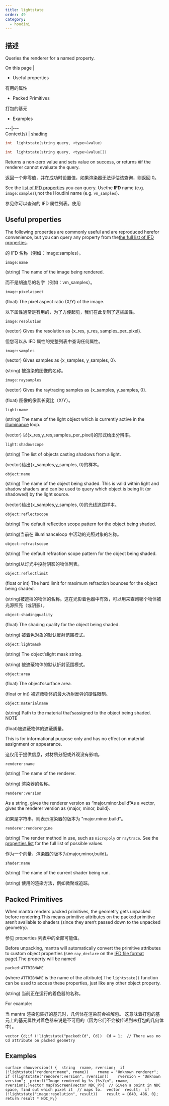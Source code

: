 ```yaml
---
title: lightstate
order: 49
category:
  - houdini
---
```

    
## 描述

Queries the renderer for a named property.

On this page |

- Useful properties

有用的属性

- Packed Primitives

打包的基元

- Examples

---|---  
Context(s) | [shading](../contexts/shading.html)

```c
int  lightstate(string query, <type>&value)
```

```c
int  lightstate(string query, <type>&value[])
```

Returns a non-zero value and sets value on success, or returns `0`if the
renderer cannot evaluate the query.

返回一个非零值，并在成功时设置值，如果渲染器无法评估该查询，则返回 0。

See the [list of IFD properties](../../props/mantra.html) you can query.
Usethe **IFD** name (e.g. `image:samples`),not the Houdini name (e.g.
`vm_samples`).

参见你可以查询的 IFD 属性列表。使用

## Useful properties

The following properties are commonly useful and are reproduced herefor
convenience, but you can query any property from the[the full list of IFD
properties](../../props/mantra.html).

的 IFD 名称（例如：image:samples）。

`image:name`

(string) The name of the image being rendered.

而不是胡迪尼的名字（例如：vm_samples）。

```c
image:pixelaspect
```

(float) The pixel aspect ratio (X/Y) of the image.

以下属性通常是有用的，为了方便起见，我们在此复制了这些属性。

```c
image:resolution
```

(vector) Gives the resolution as {x_res, y_res, samples_per_pixel}.

但您可以从 IFD 属性的完整列表中查询任何属性。

`image:samples`

(vector) Gives samples as {x_samples, y_samples, 0}.

(string) 被渲染的图像的名称。

```c
image:raysamples
```

(vector) Gives the raytracing samples as {x_samples, y_samples, 0}.

(float) 图像的像素长宽比（X/Y）。

`light:name`

(string) The name of the light object which is currently active in the
[illuminance](illuminance.html "Loops through all light sources in the scene,
calling the light shader for each light source to set the Cl and L global
variables.") loop.

(vector) 以{x_res,y_res,samples_per_pixel}的形式给出分辨率。

```c
light:shadowscope
```

(string) The list of objects casting shadows from a light.

(vector)给出{x_samples,y_samples, 0}的样本。

`object:name`

(string) The name of the object being shaded. This is valid within light and
shadow shaders and can be used to query which object is being lit (or
shadowed) by the light source.

(vector)给出{x_samples,y_samples, 0}的光线追踪样本。

```c
object:reflectscope
```

(string) The default reflection scope pattern for the object being shaded.

(string)当前在 illuminanceloop 中活动的光照对象的名称。

```c
object:refractscope
```

(string) The default refraction scope pattern for the object being shaded.

(string)从灯光中投射阴影的物体列表。

```c
object:reflectlimit
```

(float or int) The hard limit for maximum refraction bounces for the object
being shaded.

(string)被遮挡的物体的名称。这在光影着色器中有效，可以用来查询哪个物体被光源照亮（或阴影）。

```c
object:shadingquality
```

(float) The shading quality for the object being shaded.

(string) 被着色对象的默认反射范围模式。

```c
object:lightmask
```

(string) The object‘slight mask string.

(string) 被遮蔽物体的默认折射范围模式。

`object:area`

(float) The object‘ssurface area.

(float or int) 被遮蔽物体的最大折射反弹的硬性限制。

```c
object:materialname
```

(string) Path to the material that‘sassigned to the object being shaded.
NOTE

(float)被遮蔽物体的遮蔽质量。

This is for informational purpose only and has no effect on material
assignment or appearance.

这仅用于提供信息，对材质分配或外观没有影响。

`renderer:name`

(string) The name of the renderer.

(string) 渲染器的名称。

```c
renderer:version
```

As a string, gives the renderer version as “major.minor.build”As a vector,
gives the renderer version as {major, minor, build}.

如果是字符串，则表示渲染器的版本为 "major.minor.build"。

```c
renderer:renderengine
```

(string) The render method in use, such as `micropoly` or `raytrace`. See the
[properties list](../../props/mantra.html) for the full list of possible
values.

作为一个向量，渲染器的版本为{major,minor,build}。

`shader:name`

(string) The name of the current shader being run.

(string) 使用的渲染方法，例如微聚或追踪。

## Packed Primitives

When mantra renders packed primitives, the geometry gets unpacked before
rendering.This means primitive attributes on the packed primitive aren‘t
available to shaders (since they aren‘t passed down to the unpacked
geometry).

参见 properties 列表中的全部可能值。

Before unpacking, mantra will automatically convert the primitive attributes
to custom object properties (see `ray_declare` on the [IFD file
format](../../render/ifd.html) page).The property will be named

```c
packed:ATTRIBNAME
```

(where `ATTRIBNAME` is the name of the attribute).The
`lightstate()` function can be used to access these properties, just like any
other object property.

(string) 当前正在运行的着色器的名称。

For example:

当 mantra 渲染包装好的基元时，几何体在渲染前会被解包。 这意味着打包的基元上的基元属性对着色器来说是不可用的（因为它们不会被传递到未打包的几何体中）。

    vector Cd;if (!lightstate("packed:Cd", Cd))  Cd = 1;  // There was no Cd attribute on packed geometry

## Examples

    surface showversion() {  string  rname, rversion;  if (!lightstate("renderer:name", rname))    rname = "Unknown renderer";  if (!lightstate("renderer:version", rversion))    rversion = "Unknown version";  printf("Image rendered by %s (%s)\n", rname, rversion);}vector mapToScreen(vector NDC_P){  // Given a point in NDC space, find out which pixel it  // maps to.  vector  result;  if (!lightstate("image:resolution", result))    result = {640, 486, 0};  return result * NDC_P;}
